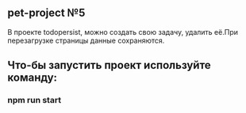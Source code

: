 ## pet-project №5
В проекте todopersist, можно создать свою задачу, удалить её.При перезагрузке страницы данные сохраняются.
## Что-бы запустить проект используйте команду:
### npm run start


